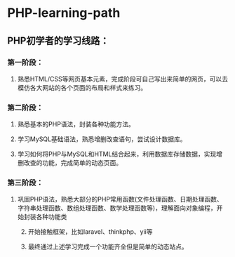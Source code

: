 # PHP-learning-path

## PHP初学者的学习线路：

### 第一阶段：

1.  熟悉HTML/CSS等网页基本元素，完成阶段可自己写出来简单的网页，可以去模仿各大网站的各个页面的布局和样式来练习。

###  第二阶段：

1.  熟悉基本的PHP语法，封装各种功能方法。

2.  学习MySQL基础语法，熟悉增删改查语句，尝试设计数据库。

3.  学习如何将PHP与MySQL和HTML结合起来，利用数据库存储数据，实现增删改查的功能，完成简单的动态页面。

### 第三阶段：

1. 巩固PHP语法，熟悉大部分的PHP常用函数(文件处理函数、日期处理函数、字符串处理函数、数组处理函数、数学处理函数等)，理解面向对象编程，开始封装各种功能类

 	2. 开始接触框架，比如laravel、thinkphp、yii等

 	3. 最终通过上述学习完成一个功能齐全但是简单的动态站点。

